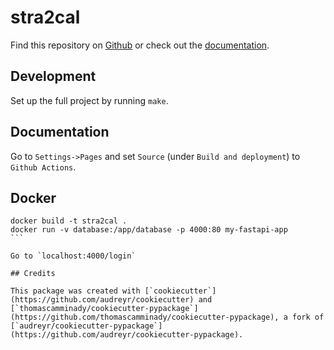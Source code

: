 # stra2cal

Find this repository on [Github](https://github.com/thomascamminady/stra2cal) or check out the [documentation](https://thomascamminady.github.io/stra2cal).

## Development

Set up the full project by running `make`.

## Documentation

Go to `Settings->Pages` and set `Source` (under `Build and deployment`) to `Github Actions`.

## Docker

````
docker build -t stra2cal .
docker run -v database:/app/database -p 4000:80 my-fastapi-app
```

Go to `localhost:4000/login`

## Credits

This package was created with [`cookiecutter`](https://github.com/audreyr/cookiecutter) and [`thomascamminady/cookiecutter-pypackage`](https://github.com/thomascamminady/cookiecutter-pypackage), a fork of [`audreyr/cookiecutter-pypackage`](https://github.com/audreyr/cookiecutter-pypackage).
